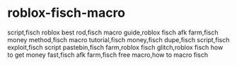 # roblox-fisch-macro
 script,fisch roblox best rod,fisch macro guide,roblox fisch afk farm,fisch money method,fisch macro tutorial,fisch money,fisch dupe,fisch script,fisch exploit,fisch script pastebin,fisch farm,roblox fisch glitch,roblox fisch how to get money fast,fisch afk farm,fisch free macro,how to macro fisch
